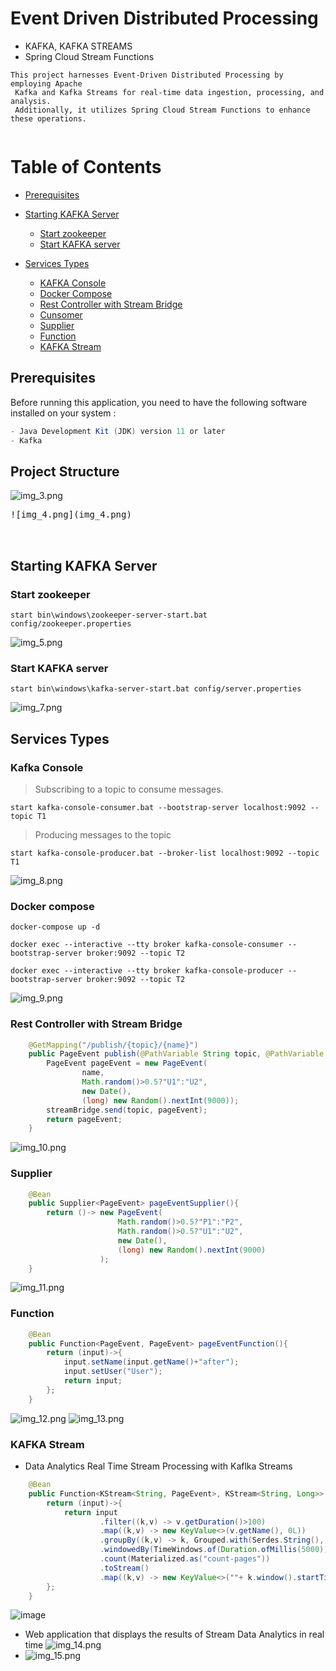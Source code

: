 # Event Driven Distributed Processing
- KAFKA, KAFKA STREAMS
- Spring Cloud Stream Functions

```
This project harnesses Event-Driven Distributed Processing by employing Apache
 Kafka and Kafka Streams for real-time data ingestion, processing, and analysis.
 Additionally, it utilizes Spring Cloud Stream Functions to enhance these operations.
 
```

# Table of Contents
- [Prerequisites](#prerequisites)
- [Starting KAFKA Server](#starting-kafka-server)
    - [Start zookeeper](#start-zookeeper)
    - [Start KAFKA server](#start-kafka-server)

- [Services Types](#services-types)
    - [KAFKA Console](#kafka-console)
    - [Docker Compose](#docker-compose)
    - [Rest Controller with Stream Bridge](#rest-controller-with-stream-bridge)
    - [Cunsomer](#cunsomer)
    - [Supplier](#supplier)
    - [Function](#function)
    - [KAFKA Stream](#kafka-stream)



## Prerequisites
Before running this application, you need to have the following software installed on your system :

```java
- Java Development Kit (JDK) version 11 or later
- Kafka
```
## Project Structure
![img_3.png](img_3.png)
<pre>![img_4.png](img_4.png)


</pre>

## Starting KAFKA Server

### Start zookeeper
`start bin\windows\zookeeper-server-start.bat config/zookeeper.properties`

![img_5.png](img_5.png)
### Start KAFKA server
`start bin\windows\kafka-server-start.bat config/server.properties`

![img_7.png](img_7.png)
## Services Types

### Kafka Console

> Subscribing to a topic to consume messages.

`start kafka-console-consumer.bat --bootstrap-server localhost:9092 --topic T1`

> Producing messages to the topic

`start kafka-console-producer.bat --broker-list localhost:9092 --topic T1`

![img_8.png](img_8.png)
### Docker compose
`docker-compose up -d`

`docker exec --interactive --tty broker kafka-console-consumer --bootstrap-server broker:9092 --topic T2`

`docker exec --interactive --tty broker kafka-console-producer --bootstrap-server broker:9092 --topic T2`

![img_9.png](img_9.png)
### Rest Controller with Stream Bridge

```java
    @GetMapping("/publish/{topic}/{name}")
    public PageEvent publish(@PathVariable String topic, @PathVariable String name){
        PageEvent pageEvent = new PageEvent(
                name,
                Math.random()>0.5?"U1":"U2",
                new Date(),
                (long) new Random().nextInt(9000));
        streamBridge.send(topic, pageEvent);
        return pageEvent;
    }
```

![img_10.png](img_10.png)


### Supplier

```java
    @Bean
    public Supplier<PageEvent> pageEventSupplier(){
        return ()-> new PageEvent(
                        Math.random()>0.5?"P1":"P2",
                        Math.random()>0.5?"U1":"U2",
                        new Date(),
                        (long) new Random().nextInt(9000)
                    );
    }
```
![img_11.png](img_11.png)
### Function

```java
    @Bean
    public Function<PageEvent, PageEvent> pageEventFunction(){
        return (input)->{
            input.setName(input.getName()+"after");
            input.setUser("User");
            return input;
        };
    }
```
![img_12.png](img_12.png)
![img_13.png](img_13.png)
### KAFKA Stream

*  Data Analytics Real Time Stream Processing with Kaflka Streams

```java
    @Bean
    public Function<KStream<String, PageEvent>, KStream<String, Long>> kStreamFunction(){
        return (input)->{
            return input
                    .filter((k,v) -> v.getDuration()>100)
                    .map((k,v) -> new KeyValue<>(v.getName(), 0L))
                    .groupBy((k,v) -> k, Grouped.with(Serdes.String(), Serdes.Long()))
                    .windowedBy(TimeWindows.of(Duration.ofMillis(5000)))
                    .count(Materialized.as("count-pages"))
                    .toStream()
                    .map((k,v) -> new KeyValue<>(""+ k.window().startTime() + " -> " + k.window().endTime() + " , page : " + k.key() , v));
        };
    }
```

![image](https://github.com/el-moudni-hicham/springcloud-kafka/assets/85403056/74eb541e-39a4-4a36-8af8-ff7592a88563)



* Web application that displays the results of Stream Data Analytics in real time
![img_14.png](img_14.png)
* ![img_15.png](img_15.png)
